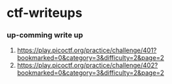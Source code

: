 # ctf-writeups
### up-comming write up
1. https://play.picoctf.org/practice/challenge/401?bookmarked=0&category=3&difficulty=2&page=2
2. https://play.picoctf.org/practice/challenge/402?bookmarked=0&category=3&difficulty=2&page=2